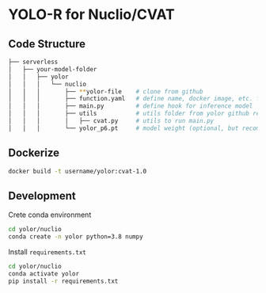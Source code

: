 # YOLO-R for Nuclio/CVAT

## Code Structure
```bash
├── serverless
│   ├── your-model-folder
│   │   ├── yolor
│   │   │   └── nuclio
│   │   │       ├── **yolor-file    # clone from github
│   │   │       ├── function.yaml   # define name, docker image, etc. for model
│   │   │       ├── main.py         # define hook for inference model
│   │   │       ├── utils           # utils folder from yolor github repository
│   │   │       │   ├── cvat.py     # utils to run main.py
│   │   │       └── yolor_p6.pt     # model weight (optional, but recommended)
```
## Dockerize
```bash
docker build -t username/yolor:cvat-1.0
```
## Development
Crete conda environment
```bash
cd yolor/nuclio
conda create -n yolor python=3.8 numpy
```
Install `requirements.txt`
```bash
cd yolor/nuclio
conda activate yolor
pip install -r requirements.txt
```
